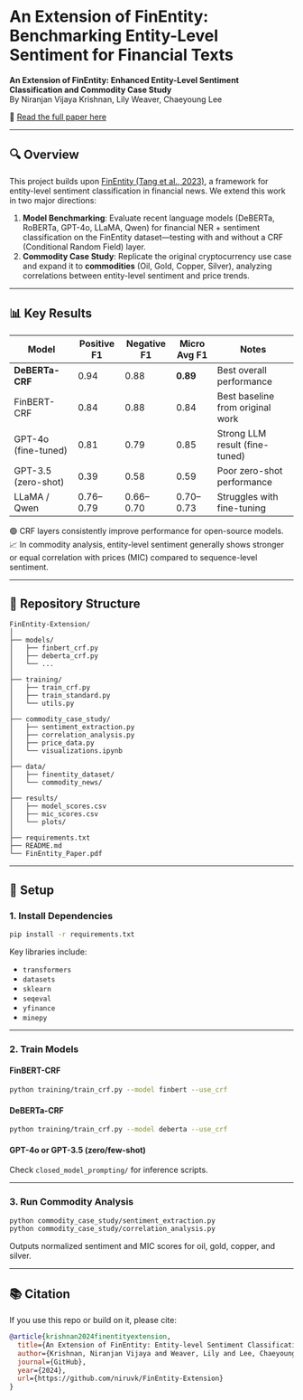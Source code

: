# An Extension of FinEntity: Benchmarking Entity-Level Sentiment for Financial Texts

**An Extension of FinEntity: Enhanced Entity-Level Sentiment Classification and Commodity Case Study**  
By Niranjan Vijaya Krishnan, Lily Weaver, Chaeyoung Lee

📄 [Read the full paper here](https://niruvk.github.io/FinEntity-Extension/FinEntity_Paper.pdf)

---

## 🔍 Overview

This project builds upon [FinEntity (Tang et al., 2023)](https://arxiv.org/abs/2302.13971), a framework for entity-level sentiment classification in financial news. We extend this work in two major directions:

1. **Model Benchmarking**: Evaluate recent language models (DeBERTa, RoBERTa, GPT-4o, LLaMA, Qwen) for financial NER + sentiment classification on the FinEntity dataset—testing with and without a CRF (Conditional Random Field) layer.
2. **Commodity Case Study**: Replicate the original cryptocurrency use case and expand it to **commodities** (Oil, Gold, Copper, Silver), analyzing correlations between entity-level sentiment and price trends.

---

## 📊 Key Results

| Model               | Positive F1 | Negative F1 | Micro Avg F1 | Notes                           |
|--------------------|-------------|-------------|---------------|----------------------------------|
| **DeBERTa-CRF**     | 0.94        | 0.88        | **0.89**      | Best overall performance         |
| FinBERT-CRF         | 0.84        | 0.88        | 0.84          | Best baseline from original work|
| GPT-4o (fine-tuned) | 0.81        | 0.79        | 0.85          | Strong LLM result (fine-tuned)  |
| GPT-3.5 (zero-shot) | 0.39        | 0.58        | 0.59          | Poor zero-shot performance      |
| LLaMA / Qwen        | 0.76–0.79   | 0.66–0.70   | 0.70–0.73     | Struggles with fine-tuning      |

🟢 CRF layers consistently improve performance for open-source models.  
📈 In commodity analysis, entity-level sentiment generally shows stronger or equal correlation with prices (MIC) compared to sequence-level sentiment.

---

## 📁 Repository Structure

```
FinEntity-Extension/
│
├── models/
│   ├── finbert_crf.py
│   ├── deberta_crf.py
│   └── ...
│
├── training/
│   ├── train_crf.py
│   ├── train_standard.py
│   └── utils.py
│
├── commodity_case_study/
│   ├── sentiment_extraction.py
│   ├── correlation_analysis.py
│   ├── price_data.py
│   └── visualizations.ipynb
│
├── data/
│   ├── finentity_dataset/
│   └── commodity_news/
│
├── results/
│   ├── model_scores.csv
│   ├── mic_scores.csv
│   └── plots/
│
├── requirements.txt
├── README.md
└── FinEntity_Paper.pdf
```

---

## 🚀 Setup

### 1. Install Dependencies

```bash
pip install -r requirements.txt
```

Key libraries include:
- `transformers`
- `datasets`
- `sklearn`
- `seqeval`
- `yfinance`
- `minepy`

---

### 2. Train Models

#### FinBERT-CRF

```bash
python training/train_crf.py --model finbert --use_crf
```

#### DeBERTa-CRF

```bash
python training/train_crf.py --model deberta --use_crf
```

#### GPT-4o or GPT-3.5 (zero/few-shot)

Check `closed_model_prompting/` for inference scripts.

---

### 3. Run Commodity Analysis

```bash
python commodity_case_study/sentiment_extraction.py
python commodity_case_study/correlation_analysis.py
```

Outputs normalized sentiment and MIC scores for oil, gold, copper, and silver.

---

## 📚 Citation

If you use this repo or build on it, please cite:

```bibtex
@article{krishnan2024finentityextension,
  title={An Extension of FinEntity: Entity-level Sentiment Classification for Financial Texts},
  author={Krishnan, Niranjan Vijaya and Weaver, Lily and Lee, Chaeyoung},
  journal={GitHub},
  year={2024},
  url={https://github.com/niruvk/FinEntity-Extension}
}
```
